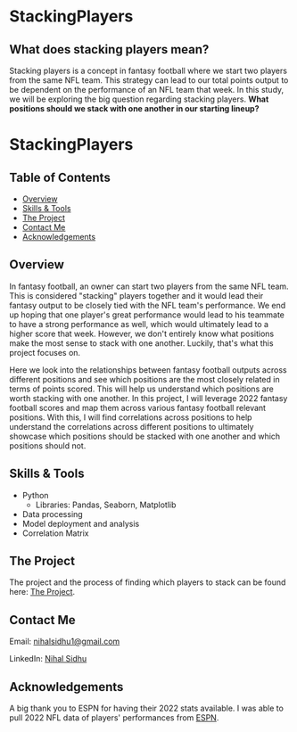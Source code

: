 # StackingPlayers
## What does stacking players mean? 
Stacking players is a concept in fantasy football where we start two players from the same NFL team. This strategy can lead to our total points output to be dependent on the performance of an NFL team that week. In this study, we will be exploring the big question regarding stacking players. **What positions should we stack with one another in our starting lineup?**

# StackingPlayers
## Table of Contents

- [Overview](#overview)
- [Skills & Tools](#skills-&-tools)
- [The Project](#the-project)
- [Contact Me](#contact-me)
- [Acknowledgements](#Acknowledgements)

## Overview
In fantasy football, an owner can start two players from the same NFL team. This is considered "stacking" players together and it would lead their fantasy output to be closely tied with the NFL team's performance. We end up hoping that one player's great performance would lead to his teammate to have a strong performance as well, which would ultimately lead to a higher score that week. However, we don't entirely know what positions make the most sense to stack with one another. Luckily, that's what this project focuses on. 

Here we look into the relationships between fantasy football outputs across different positions and see which positions are the most closely related in terms of points scored. This will help us understand which positions are worth stacking with one another. In this project, I will leverage 2022 fantasy football scores and map them across various fantasy football relevant positions. With this, I will find correlations across positions to help understand the correlations across different positions to ultimately showcase which positions should be stacked with one another and which positions should not.

## Skills & Tools
- Python
    - Libraries: Pandas, Seaborn, Matplotlib
- Data processing
- Model deployment and analysis
- Correlation Matrix

## The Project
The project and the process of finding which players to stack can be found here: [The Project](https://github.com/NihalSidhu/Stacking-Players/blob/main/StackingPlayersStrategy.ipynb).


## Contact Me
Email: [nihalsidhu1@gmail.com](nihalsidhu1@gmail.com])

LinkedIn: [Nihal Sidhu](https://www.linkedin.com/in/nihal-sidhu/)

## Acknowledgements
A big thank you to ESPN for having their 2022 stats available.
I was able to pull 2022 NFL data of players' performances from [ESPN](https://www.espn.com/).
